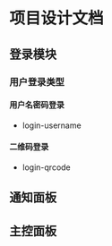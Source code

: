 
# 项目设计文档

## 登录模块

### 用户登录类型

#### 用户名密码登录

- login-username

#### 二维码登录

- login-qrcode

## 通知面板

## 主控面板
